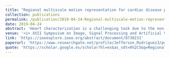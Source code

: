 ```yaml
---
title: "Regional multiscale motion representation for cardiac disease prediction"
collection: publications
permalink: /publication/2019-04-24-Regional-multiscale-motion-representation-for-cardiac-disease-prediction
date: 2019-04-24  
abstract: 'Heart characterization is a challenging task due to the non-linear dynamic performance and the strong shape deformation during the cardiac cycle. This work presents a regional multiscale motion representation of cardiac structures that is able to recognize pathologies on cine-MRI sequences. Firstly, a dense optical flow that considers large displacements was computed to obtain a velocity field representation. Then, regional dynamic patterns are coded into a multiscale scheme, from coarse to fine, emerging the most relevant cardiac patterns that remain along the different scales. The resulting motion descriptor is then formed by a set of flow orientation occurrences computed in whole multiscale regions. This descriptor is mapped to a previously trained Random forest classifier to obtain a prediction of the cardiac condition. The proposed strategy was evaluated over a set of 45 cine-MRI volumes achieving an average F1-score of 77.83% on the task of binary classification of among fourth cardiac conditions.'
venue: '<i> XXII Symposium on Image, Signal Processing and Artificial Vision (STSIVA), Bucaramanga, Colombia, 2019</i>'
link: 'https://ieeexplore.ieee.org/abstract/document/8730231' 
paperurl: 'https://www.researchgate.net/profile/Jefferson_Rodriguez3/publication/333757657_Regional_Multiscale_Motion_Representation_for_Cardiac_Disease_Prediction/links/5d02817d92851c874c64c7a1/Regional-Multiscale-Motion-Representation-for-Cardiac-Disease-Prediction.pdf'
quote: 'https://scholar.google.es/scholar?hl=es&as_sdt=0%2C5&q=Regional+multiscale+motion+representation+for+cardiac+disease+prediction&btnG=#d=gs_cit&u=%2Fscholar%3Fq%3Dinfo%3AwNdNGylmb8wJ%3Ascholar.google.com%2F%26output%3Dcite%26scirp%3D0%26hl%3Des'
---
```

